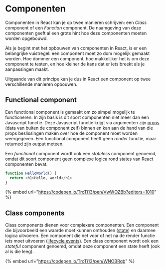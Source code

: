 # Componenten

Componenten in React kan je op twee manieren schrijven: een _Class_ component of een _Function_ component. De naamgeving van deze componenten geeft al een grote hint hoe deze componenten moeten worden opgebouwd.

Als je begint met het opbouwen van componenten in React, is er een belangrijke vuistregel: een component moet zo dom mogelijk gemaakt worden. Hoe dommer een component, hoe makkelijker het is om deze component te testen, en hoe kleiner de kans dat er iets breekt als je aanpassingen maakt.

Uitgaande van dit principe kan je dus in React een component op twee verschillende manieren opbouwen.

## Functional component

Een functional component is gemaakt om zo simpel mogelijk te functioneren. In zijn basis is dit soort componenten niet meer dan een Javascript functie. Deze Javascript functie krijgt via argumenten zijn [props](props.md) (data van buiten de component zelf) binnen en kan aan de hand van die props beslissingen maken over hoe de component moet worden weergegeven. Een functional component heeft geen _render_ functie, maar returned zijn output meteen.

Een _functional_ component wordt ook een _stateless_ component genoemd, omdat dit soort component geen complexe logica rond states van React componenten bevat.

```javascript
function HelloWorld() {
  return <h1>Hello, world</h1>
}
```

{% embed url="https://codepen.io/TroTi13/pen/VwWOZBb?editors=1010" %}

## Class components

Class components dienen voor complexere componenten. Een component die bijvoorbeeld een waarde moet kunnen onthouden ([state](state.md)) en daarmee logica uitvoeren. Een component die net voor of net na de render functie iets moet uitvoeren ([lifecycle events](lifecycle-events.md)). Een class component wordt ook een _stateful_ component genoemd, omdat deze component een state heeft (ook al is die leeg).

{% embed url="https://codepen.io/TroTi13/pen/WNOBRgb" %}
